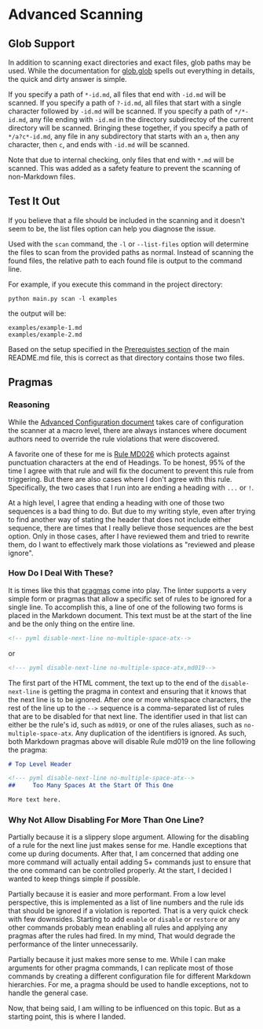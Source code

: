 # Advanced Scanning

## Glob Support

In addition to scanning exact directories and exact files,
glob paths may be used.  While the documentation for
[glob.glob](https://docs.python.org/3/library/glob.html)
spells out everything in details, the quick and dirty answer
is simple.

If you specify a path of `*-id.md`, all files that end with
`-id.md` will be scanned. If you specify a path of `?-id.md`,
all files that start with a single character followed by
`-id.md` will be scanned.  If you specify a path of `*/*-id.md`,
any file ending with `-id.md` in the directory subdirectoy
of the current directory will be scanned.  Bringing these
together, if you specify a path of `*/a?c*-id.md`, any file
in any subdirectory that starts with an `a`, then any character,
then `c`, and ends with `-id.md` will be scanned.

Note that due to internal checking, only files that end with
`*.md` will be scanned.  This was added as a safety feature
to prevent the scanning of non-Markdown files.

## Test It Out

If you believe that a file should be included in the scanning
and it doesn't seem to be, the list files option can help you
diagnose the issue.

Used with the `scan` command, the `-l` or `--list-files` option
will determine the files to scan from the provided paths as normal.
Instead of scanning the found files, the relative path to each
found file is output to the command line.

For example, if you execute this command in the project directory:

```shell
python main.py scan -l examples
```

the output will be:

```text
examples/example-1.md
examples/example-2.md
```

Based on the setup specified in the
[Prerequistes section](https://github.com/jackdewinter/pymarkdown#prerequisites)
of the main README.md file, this is correct as that directory contains those
two files.

## Pragmas

### Reasoning

While the [Advanced Configuration document](/docs/advanced_configuration.md)
takes care of configuration the scanner at a macro level, there are
always instances where document authors need to override the rule violations
that were discovered.

A favorite one of these for me is
[Rule MD026](https://github.com/jackdewinter/pymarkdown/blob/main/docs/rule_md026.md)
which protects against punctuation characters at the end of Headings.
To be honest, 95% of the time I agree with that rule and will fix
the document to prevent this rule from triggering.  But there are also
cases where I don't agree with this rule.  Specifically, the two cases
that I run into are ending a heading with `...` or `!`.

At a high level, I agree that ending a heading with one of those two sequences
is a bad thing to do.  But due to my writing style, even after trying to
find another way of stating the header that does not include either sequence,
there are times that I really believe those sequences are the best option.
Only in those cases, after I have reviewed them and tried to rewrite them,
do I want to effectively mark those violations as "reviewed and please ignore".

### How Do I Deal With These?

It is times like this that
[pragmas](https://jackdewinter.github.io/2021/05/17/markdown-linter-road-to-initial-release-dotting-the-is/#pragmas)
come into play.  The linter supports a very simple form or pragmas that allow
a specific set of rules to be ignored for a single line.  To accomplish
this, a line of one of the following two forms is placed in the Markdown
document.  This text must be at the start of the line and be the only thing
on the entire line.

```Markdown
<!-- pyml disable-next-line no-multiple-space-atx-->
```

or

```Markdown
<!--- pyml disable-next-line no-multiple-space-atx,md019-->
```

The first part of the HTML comment, the text up to the end of
the `disable-next-line` is getting the pragma in context and
ensuring that it knows that the next line is to be ignored.
After one or more whitespace characters, the rest of the line
up to the `-->` sequence is a comma-separated list of rules
that are to be disabled for that next line.  The identifier
used in that list can either be the rule's id, such as `md019`,
or one of the rules aliases, such as `no-multiple-space-atx`.
Any duplication of the identifiers is ignored.  As such, both
Markdown pragmas above will disable Rule md019 on the line
following the pragma:

```Markdown
# Top Level Header

<!--- pyml disable-next-line no-multiple-space-atx-->
##     Too Many Spaces At the Start Of This One

More text here.
```

### Why Not Allow Disabling For More Than One Line?

Partially because it is a slippery slope argument.  Allowing for
the disabling of a rule for the next line just makes sense for me.
Handle exceptions that come up during documents.  After that, I
am concerned that adding one more command will actually entail
adding 5+ commands just to ensure that the one command can be
controlled properly.  At the start, I decided I wanted to keep
things simple if possible.

Partially because it is easier and more performant.  From a
low level perspective, this is implemented as a list of line numbers
and the rule ids that should be ignored if a violation is reported.
That is a very quick check with few downsides.  Starting to add
`enable` or `disable` or `restore` or any other commands probably
mean enabling all rules and applying any pragmas after the rules
had fired.  In my mind, That would degrade the performance of the
linter unnecessarily.

Partially because it just makes more sense to me.  While I can
make arguments for other pragma commands, I can replicate most
of those commands by creating a different configuration file
for different Markdown hierarchies.  For me, a pragma should
be used to handle exceptions, not to handle the general case.

Now, that being said, I am willing to be influenced on this
topic.  But as a starting point, this is where I landed.
